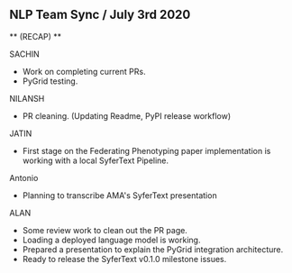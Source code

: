 ## NLP Team Sync / July 3rd 2020

** (RECAP) **

SACHIN
- Work on completing current PRs.
- PyGrid testing.

NILANSH
- PR cleaning. (Updating Readme, PyPI release workflow)

JATIN
- First stage on the Federating Phenotyping paper implementation is working with a local SyferText Pipeline.

Antonio
- Planning to transcribe AMA's SyferText presentation

ALAN
- Some review work to clean out the PR page.
- Loading a deployed language model is working.
- Prepared a presentation to explain the PyGrid integration architecture.
- Ready to release the SyferText v0.1.0 milestone issues.
